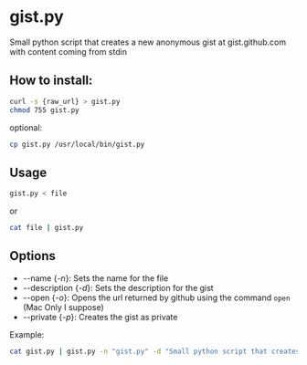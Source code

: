 # gist.py

Small python script that creates a new anonymous gist at gist.github.com with content coming from
stdin

## How to install:

```bash
curl -s {raw_url} > gist.py
chmod 755 gist.py
```
optional:
```bash
cp gist.py /usr/local/bin/gist.py
```

## Usage
```bash
gist.py < file
```

or

```bash
cat file | gist.py
```

## Options
* --name {*-n*}: Sets the name for the file
* --description {*-d*}: Sets the description for the gist
* --open {*-o*}: Opens the url returned by github using the command `open` (Mac Only I suppose)
* --private {*-p*}: Creates the gist as private

Example:
```bash
cat gist.py | gist.py -n "gist.py" -d "Small python script that creates a new anonymous gist with content coming from stdin" -o -p
```


